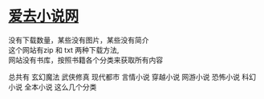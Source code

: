 # [爱去小说网](https://www.27xs.cc/) 

没有下载数量，某些没有图片，某些没有简介  
  这个网站有zip 和 txt 两种下载方法,  
  网站没有书库，按照书籍各个分类来获取所有内容

总共有 玄幻魔法 武侠修真 现代都市 言情小说 穿越小说 网游小说 恐怖小说  科幻小说  全本小说 这么几个分类
 
